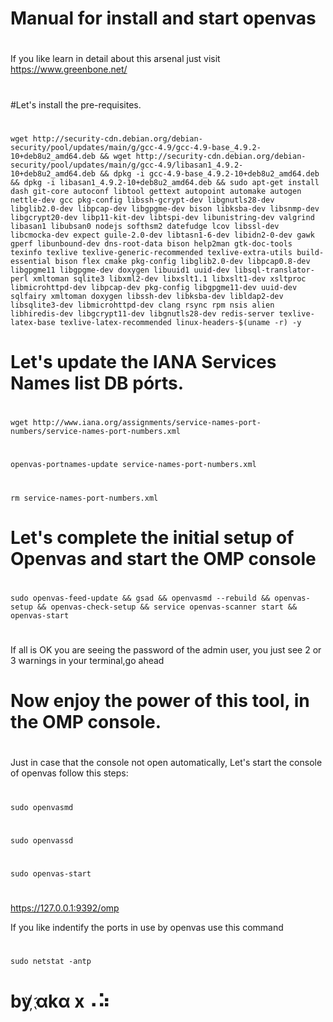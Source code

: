 # Manual for install and start openvas 

#
#
#
If you like learn in detail about this arsenal just visit https://www.greenbone.net/


#
#Let's install the pre-requisites.
#
    wget http://security-cdn.debian.org/debian-security/pool/updates/main/g/gcc-4.9/gcc-4.9-base_4.9.2-10+deb8u2_amd64.deb && wget http://security-cdn.debian.org/debian-security/pool/updates/main/g/gcc-4.9/libasan1_4.9.2-10+deb8u2_amd64.deb && dpkg -i gcc-4.9-base_4.9.2-10+deb8u2_amd64.deb && dpkg -i libasan1_4.9.2-10+deb8u2_amd64.deb && sudo apt-get install dash git-core autoconf libtool gettext autopoint automake autogen nettle-dev gcc pkg-config libssh-gcrypt-dev libgnutls28-dev libglib2.0-dev libpcap-dev libgpgme-dev bison libksba-dev libsnmp-dev libgcrypt20-dev libp11-kit-dev libtspi-dev libunistring-dev valgrind libasan1 libubsan0 nodejs softhsm2 datefudge lcov libssl-dev libcmocka-dev expect guile-2.0-dev libtasn1-6-dev libidn2-0-dev gawk gperf libunbound-dev dns-root-data bison help2man gtk-doc-tools texinfo texlive texlive-generic-recommended texlive-extra-utils build-essential bison flex cmake pkg-config libglib2.0-dev libpcap0.8-dev libgpgme11 libgpgme-dev doxygen libuuid1 uuid-dev libsql-translator-perl xmltoman sqlite3 libxml2-dev libxslt1.1 libxslt1-dev xsltproc libmicrohttpd-dev libpcap-dev pkg-config libgpgme11-dev uuid-dev sqlfairy xmltoman doxygen libssh-dev libksba-dev libldap2-dev libsqlite3-dev libmicrohttpd-dev clang rsync rpm nsis alien  libhiredis-dev libgcrypt11-dev libgnutls28-dev redis-server texlive-latex-base texlive-latex-recommended linux-headers-$(uname -r) -y

#
# Let's update the IANA Services Names list DB pórts.
#
    wget http://www.iana.org/assignments/service-names-port-numbers/service-names-port-numbers.xml
#
    openvas-portnames-update service-names-port-numbers.xml
#
    rm service-names-port-numbers.xml


#
# Let's complete the initial setup of Openvas and start the OMP console
#
    sudo openvas-feed-update && gsad && openvasmd --rebuild && openvas-setup && openvas-check-setup && service openvas-scanner start && openvas-start

#
If all is OK you are seeing the password of the admin user, you just see 2 or 3 warnings in your terminal,go ahead
#
# Now enjoy the power of this tool, in the OMP console.

#
#
#
Just in case that the console not open automatically, Let's start the console of openvas follow this steps:
#
#
    sudo openvasmd
#
    sudo openvassd

#
    sudo openvas-start
#
https://127.0.0.1:9392/omp

If you like indentify the ports in use by openvas use this command 
#
    sudo netstat -antp

#
#
# by    ҉αkα x⠠⠵
